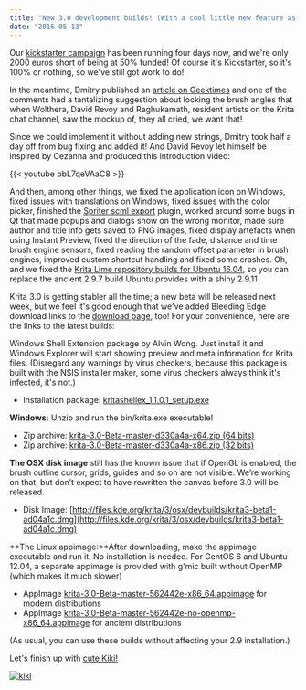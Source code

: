 ```yaml
---
title: "New 3.0 development builds! (With a cool little new feature as well)"
date: "2016-05-13"
---
```


Our [kickstarter campaign](http://www.krita.org/2016kickstarter) has been running four days now, and we're only 2000 euros short of being at 50% funded! Of course it's Kickstarter, so it's 100% or nothing, so we've still got work to do!

In the meantime, Dmitry published an [article on Geektimes](https://geektimes.ru/post/275530/#comment_9247098) and one of the comments had a tantalizing suggestion about locking the brush angles that when Wolthera, David Revoy and Raghukamath, resident artists on the Krita chat channel, saw the mockup of, they all cried, we want that!

Since we could implement it without adding new strings, Dmitry took half a day off from bug fixing and added it! And David Revoy let himself be inspired by Cezanna and produced this introduction video:

{{< youtube bbL7qeVAaC8 >}}

And then, among other things, we fixed the application icon on Windows, fixed issues with translations on Windows, fixed issues with the color picker, finished the [Spriter scml export](https://brashmonkey.com/) plugin, worked around some bugs in Qt that made popups and dialogs show on the wrong monitor, made sure author and title info gets saved to PNG images, fixed display artefacts when using Instant Preview, fixed the direction of the fade, distance and time brush engine sensors, fixed reading the random offset parameter in brush engines, improved custom shortcut handling and fixed some crashes. Oh, and we fixed the [Krita Lime repository builds for Ubuntu 16.04](https://launchpad.net/~dimula73/+archive/ubuntu/krita), so you can replace the ancient 2.9.7 build Ubuntu provides with a shiny 2.9.11

Krita 3.0 is getting stabler all the time; a new beta will be released next week, but we feel it's good enough that we've added Bleeding Edge download links to the [download page](http://krita.org/download), too! For your convenience, here are the links to the latest builds:

Windows Shell Extension package by Alvin Wong. Just install it and Windows Explorer will start showing preview and meta information for Krita files. (Disregard any warnings by virus checkers, because this package is built with the NSIS installer maker, some virus checkers always think it's infected, it's not.)

- Installation package: [kritashellex\_1.1.0.1\_setup.exe](http://files.kde.org/krita/3/windows/kritashellex_1.1.0.1_setup.exe)

**Windows:** Unzip and run the bin/krita.exe executable!

- Zip archive: [krita-3.0-Beta-master-d330a4a-x64.zip (64 bits)](http://files.kde.org/krita/3/windows/devbuilds/krita-3.0-Beta-master-d330a4a-x64.zip)
- Zip archive: [krita-3.0-Beta-master-d330a4a-x86.zip (32 bits)](http://files.kde.org/krita/3/windows/devbuilds/krita-3.0-Beta-master-d330a4a-x86.zip)

**The OSX disk image** still has the known issue that if OpenGL is enabled, the brush outline cursor, grids, guides and so on are not visible. We’re working on that, but don’t expect to have rewritten the canvas before 3.0 will be released.

- Disk Image: [http://files.kde.org/krita/3/osx/devbuilds/krita3-beta1-ad04a1c.dmg](http://files.kde.org/krita/3/osx/devbuilds/krita3-beta1-ad04a1c.dmg)

**The Linux appimage:**After downloading, make the appimage executable and run it. No installation is needed. For CentOS 6 and Ubuntu 12.04, a separate appimage is provided with g'mic built without OpenMP (which makes it much slower)

- AppImage [krita-3.0-Beta-master-562442e-x86\_64.appimage](http://files.kde.org/krita/3/linux/devbuilds/krita-3.0-Beta-master-562442e-x86_64.appimage) for modern distributions
- AppImage [krita-3.0-Beta-master-562442e-no-openmp-x86\_64.appimage](http://files.kde.org/krita/3/linux/devbuilds/krita-3.0-Beta-master-562442e-no-openmp-x86_64.appimage) for ancient distributions

(As usual, you can use these builds without affecting your 2.9 installation.)

Let's finish up with [cute Kiki!](https://twitter.com/ramskullsart/status/730023741711777792/photo/1)

[![kiki](/images/posts/2016/kiki-782x1024.jpg)](/images/posts/2016/kiki.jpg)
